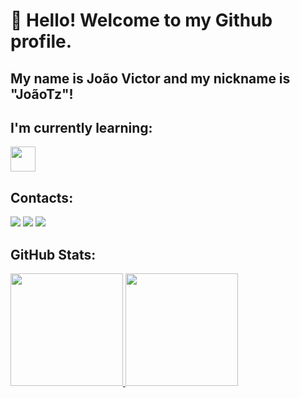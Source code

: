 # 👋 Hello! Welcome to my Github profile.
## My name is João Victor and my nickname is "JoãoTz"!

## I'm currently learning:

<img src="https://cdn.jsdelivr.net/gh/devicons/devicon@latest/icons/javascript/javascript-original.svg" width="40" height="40"/>

## Contacts:

<div>
<a href="https://www.instagram.com/gizddecera/" target="_blank"><img loading="lazy" src="https://img.shields.io/badge/-Instagram-%23E4405F?style=for-the-badge&logo=instagram&logoColor=white" target="_blank"></a>
<a href = "mailto:contato@joaojk189@gmail.com"><img loading="lazy" src="https://img.shields.io/badge/Gmail-D14836?style=for-the-badge&logo=gmail&logoColor=white" target="_blank"></a>
<a href="https://www.linkedin.com/in/jo%C3%A3o-victor-concei%C3%A7%C3%A3o-de-azevedo-70b92735a/" target="_blank"><img loading="lazy" src="https://img.shields.io/badge/-LinkedIn-%230077B5?style=for-the-badge&logo=linkedin&logoColor=white" target="_blank"></a>   
</div>          

## GitHub Stats:
<div>
<a href="https://github.com/JoaoTz21">
<img loading="lazy" height="180em" src="https://github-readme-stats.vercel.app/api?username=JoaoTz21&show_icons=true&theme=dracula&include_all_commits=true&count_private=true"/>
<img loading="lazy" height="180em" src="https://github-readme-stats.vercel.app/api/top-langs/?username=JoaoTz21&layout=compact&langs_count=7&theme=dracula"/>
</div>


